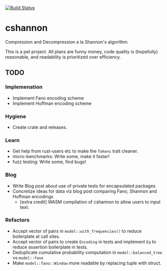 [![Build Status](https://travis-ci.com/callpraths/cshannon.svg?branch=master)](https://travis-ci.com/github/callpraths/cshannon)

# cshannon

Compression and Decompression a la Shannon's algorithm.

This is a pet project. All plans are funny money, code quality is (hopefully)
reasonable, and readability is prioritized over efficiency.

## TODO

### Implemenation

* Implement Fano encoding scheme
* Implement Huffman encoding scheme

### Hygiene

* Create crate and releases.

### Learn

* Get help from rust-users etc to make the `Tokens` trait cleaner.
* micro-benchmarks: Write some, make it faster!
* fuzz testing: Write some, find bugs!

### Blog

* Write Blog post about use of private tests for encapsulated packages
* Concretize ideas for data viz blog post comparing Fano, Shannon and Huffman
  encodings
  * [extra credit] WASM compilation of cshannon to allow users to input text.

### Refactors

* Accept vector of pairs in `model::with_frequencies()`  to reduce boilerplate
  at call sites.
* Accept vector of pairs to create `Encoding` in tests and implement `Eq` to
  reduce assertion boilerplate in tests.
* Deduplicate cumulative probability computation in `model::balanced_tree` vs
  `model::fano`
* Make `model::fano::Window` more readable by replacing tuple with struct.